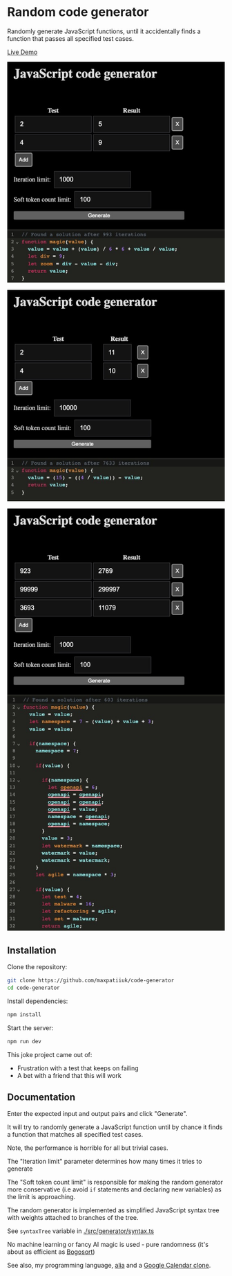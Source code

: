 # Random code generator

Randomly generate JavaScript functions, until it accidentally finds a function
that passes all specified test cases.

[Live Demo](https://maxpatiiuk.github.io/code-generator/)

![Found a solution after 993 iterations](docs/img/1.jpg)

![Found a solution after 7633 iterations](docs/img/2.jpg)

![Found a solution after 603 iterations](docs/img/3.jpg)

## Installation

Clone the repository:

```sh
git clone https://github.com/maxpatiiuk/code-generator
cd code-generator
```

Install dependencies:

```sh
npm install
```

Start the server:

```sh
npm run dev
```

This joke project came out of:

- Frustration with a test that keeps on failing
- A bet with a friend that this will work

## Documentation

Enter the expected input and output pairs and click "Generate".

It will try to randomly generate a JavaScript function until by chance it finds
a function that matches all specified test cases.

Note, the performance is horrible for all but trivial cases.

The "Iteration limit" parameter determines how many times it tries to generate

The "Soft token count limit" is responsible for making the random generator more
conservative (i.e avoid `if` statements and declaring new variables) as the
limit is approaching.

The random generator is implemented as simplified JavaScript syntax tree with
weights attached to branches of the tree.

See `syntaxTree` variable in [./src/generator/syntax.ts](./src/generator/syntax.ts)

No machine learning or fancy AI magic is used - pure randomness (it's about as efficient as [Bogosort](https://en.wikipedia.org/wiki/Bogosort))

See also, my programming language, [alia](https://github.com/maxpatiiuk/alia) and a [Google Calendar clone](https://github.com/maxpatiiuk/project-ephemeris).